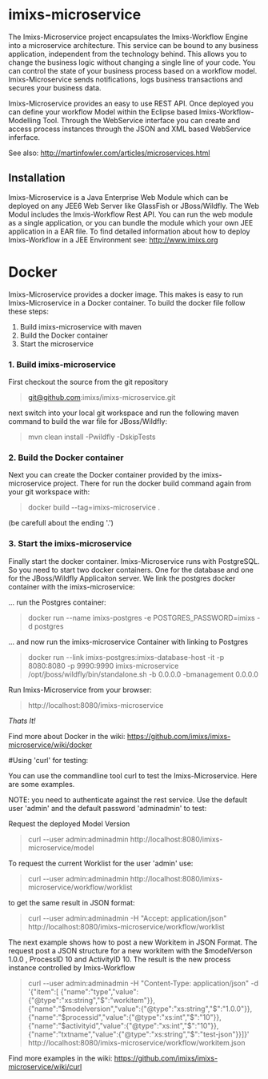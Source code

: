 # imixs-microservice
The Imixs-Microservice project encapsulates the Imixs-Workflow Engine into a microservice architecture. This service can be bound to any business application, independent from the technology behind. This allows you to change the business logic without changing a single line of your code. You can control the state of your business process based on a workflow model. Imixs-Microservice sends notifications, logs business transactions and secures your business data.

Imixs-Microservice provides an easy to use REST API. Once deployed you can define your workflow Model within the Eclipse based Imixs-Workflow-Modelling Tool. Through the WebService interface you can create and access process instances through the JSON and XML based WebService inferface.


See also: http://martinfowler.com/articles/microservices.html


 
## Installation
Imixs-Microservice is a Java Enterprise Web Module which can be deployed on any JEE6 Web Server like GlassFish or JBoss/Wildfly.
The Web Modul includes the Imxis-Workflow Rest API. You can run the web module as a single application, or you can bundle the module which your own JEE application in a EAR file. 
To find detailed information about how to deploy Imixs-Workflow in a JEE Environment see: http://www.imixs.org


# Docker
Imixs-Microservice provides a docker image. This makes is easy to run Imixs-Microservice in a Docker container.
To build the docker file follow these steps:

1. Build imixs-microservice with maven 
2. Build the Docker container 
3. Start the microservice


### 1. Build imixs-microservice

First checkout the source from the git repository

>git@github.com:imixs/imixs-microservice.git

next switch into your local git workspace and run the following maven command
to build the war file for JBoss/Wildfly: 

>mvn clean install -Pwildfly -DskipTests

### 2. Build the Docker container
Next you can create the Docker container provided by the imixs-microservice project.
There for run the docker build command again from your git workspace with:

> docker build --tag=imixs-microservice .

(be carefull about the ending '.')

### 3. Start the imixs-microservice

Finally start the docker container. 
Imixs-Microservice runs with PostgreSQL. So you need to start two docker containers.
One for the database and one for the JBoss/Wildfly Applicaiton server.
We link the postgres docker container with the imixs-microservice:

... run the Postgres container:
 
>docker run --name imixs-postgres -e POSTGRES_PASSWORD=imixs -d postgres
 
... and now run the imixs-microservice Container with linking to Postgres

>docker run --link imixs-postgres:imixs-database-host -it -p 8080:8080 -p 9990:9990 imixs-microservice /opt/jboss/wildfly/bin/standalone.sh -b 0.0.0.0 -bmanagement 0.0.0.0

Run Imixs-Microservice from your browser: 

>http://localhost:8080/imixs-microservice

*Thats It!*

Find more about Docker in the wiki: https://github.com/imixs/imixs-microservice/wiki/docker

#Using 'curl' for testing:

You can use the commandline tool curl to test the Imixs-Microservice.
Here are some examples. 

NOTE: you need to authenticate against the rest service. Use the default user 'admin' and
the default password 'adminadmin' to test:

Request the deployed Model Version

>curl --user admin:adminadmin http://localhost:8080/imixs-microservice/model

To request the current Worklist for the user 'admin' use:

>curl --user admin:adminadmin http://localhost:8080/imixs-microservice/workflow/worklist

to get the same result in JSON format:


>curl --user admin:adminadmin -H "Accept: application/json"  http://localhost:8080/imixs-microservice/workflow/worklist


The next example shows how to post a new Workitem in JSON Format. The request post a JSON structure for a new workitem with the $modelVerson 1.0.0 , ProcessID 10 and ActivityID 10. 
The result is the new process instance controlled by Imixs-Workflow

>curl --user admin:adminadmin -H "Content-Type: application/json" -d '{"item":[ {"name":"type","value":{"@type":"xs:string","$":"workitem"}}, {"name":"$modelversion","value":{"@type":"xs:string","$":"1.0.0"}}, {"name":"$processid","value":{"@type":"xs:int","$":"10"}}, {"name":"$activityid","value":{"@type":"xs:int","$":"10"}}, {"name":"txtname","value":{"@type":"xs:string","$":"test-json"}}]}' http://localhost:8080/imixs-microservice/workflow/workitem.json




Find more examples in the wiki: https://github.com/imixs/imixs-microservice/wiki/curl
